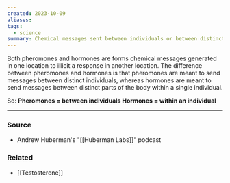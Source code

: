 ```yaml
---
created: 2023-10-09
aliases: 
tags:
  - science
summary: Chemical messages sent between individuals or between distinct parts of the body, respectively.
---
```

Both pheromones and hormones are forms chemical messages generated in one location to illicit a response in another location. The difference between pheromones and hormones is that pheromones are meant to send messages between distinct individuals, whereas hormones are meant to send messages between distinct parts of the body within a single individual.

So: 
**Pheromones = between individuals
Hormones = within an individual**

---
### Source
- Andrew Huberman's "[[Huberman Labs]]" podcast 

### Related
- [[Testosterone]]